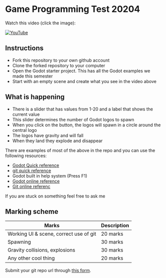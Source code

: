 # Game Programming Test 20204

Watch this video (click the image): 

[![YouTube](http://img.youtube.com/vi/dccz5Wc2Cs8/0.jpg)](https://www.youtube.com/watch?v=dccz5Wc2Cs8)

## Instructions

- Fork this repository to your own github account
- Clone the forked repository to your computer
- Open the Godot starter project. This has all the Godot examples we made this semester
- Start with an empty scene and create what you see in the video above

## What is happening

- There is a slider that has values from 1-20 and a label that shows the current value
- This slider determines the number of Godot logos to spawn
- When you click on the button, the logos will spawn in a circle around the central logo
- The logos have gravity and will fall
- When they land they explode and disappear

There are examples of most of the above in the repo and you can use the following resources:

- [Godot Quick reference](https://github.com/skooter500/csresources/blob/master/godot_ref.pdf)
- [git quick reference](https://github.com/skooter500/csresources/blob/master/git_ref.pdf)
- Godot built in help system (Press F1)
- [Godot online reference](https://docs.godotengine.org/en/stable/tutorials/scripting/gdscript/gdscript_basics.html) 
- [Git online referenc](https://git-scm.com/docs)

If you are stuck on something feel free to ask me

## Marking scheme

| Marks | Description |
|-------|-------------|
| Working UI & scene, correct use of git | 20 marks |
| Spawning | 30 marks  |
| Gravity collisions, explosions  | 30 marks |
| Any other cool thing | 20 marks  |

Submit your git repo url through [this form](https://forms.office.com/Pages/ResponsePage.aspx?id=yxdjdkjpX06M7Nq8ji_V2ou3qmFXqEdGlmiD1Myl3gNUNjdVT0NESFY2MFk2Uk9NS01OREpaNEtBSC4u).